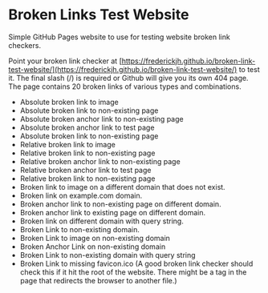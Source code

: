 # Broken Links Test Website
Simple GitHub Pages website to use for testing website broken link checkers.

Point your broken link checker at [https://frederickjh.github.io/broken-link-test-website/](https://frederickjh.github.io/broken-link-test-website/) to test it. The final slash (/) is required or Github will give you its own 404 page.
The page contains 20 broken links of various types and combinations.

* Absolute broken link to image
* Absolute broken link to non-existing page
* Absolute broken anchor link to non-existing page
* Absolute broken anchor link to test page
* Absolute broken link to non-existing page
* Relative broken link to image
* Relative broken link to non-existing page
* Relative broken anchor link to non-existing page
* Relative broken anchor link to test page
* Relative broken link to non-existing page
* Broken link to image on a different domain that does not exist.
* Broken link on example.com domain.
* Broken anchor link to non-existing page on different domain.
* Broken anchor link to existing page on  different domain.
* Broken link on different domain with query string.
* Broken Link to non-existing domain.
* Broken Link to image on non-existing domain
* Broken Anchor Link on non-existing domain
* Broken Link to non-existing domain with query string
* Broken Link to missing favicon.ico (A good broken link checker should check this if it hit the root of the website. There might be a tag in the page that redirects the browser to another file.)

